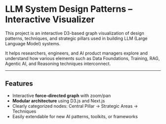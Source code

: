 # LLM System Design Patterns – Interactive Visualizer

This project is an interactive D3-based graph visualization of design patterns, techniques, and strategic pillars used in building LLM (Large Language Model) systems.

It helps researchers, engineers, and AI product managers explore and understand how various elements such as Data Foundations, Training, RAG, Agentic AI, and Reasoning techniques interconnect.

---

## Features

- Interactive **force-directed graph** with zoom/pan
- **Modular architecture** using D3.js and Next.js
- Clearly categorized nodes: Central Pillar → Strategic Areas → Techniques
- Easily extendable for new AI patterns, toolkits, or frameworks
